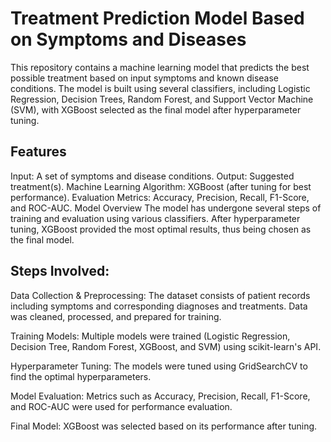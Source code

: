 # Treatment Prediction Model Based on Symptoms and Diseases
This repository contains a machine learning model that predicts the best possible treatment based on input symptoms and known disease conditions. The model is built using several classifiers, including Logistic Regression, Decision Trees, Random Forest, and Support Vector Machine (SVM), with XGBoost selected as the final model after hyperparameter tuning.

## Features
Input: A set of symptoms and disease conditions.
Output: Suggested treatment(s).
Machine Learning Algorithm: XGBoost (after tuning for best performance).
Evaluation Metrics: Accuracy, Precision, Recall, F1-Score, and ROC-AUC.
Model Overview
The model has undergone several steps of training and evaluation using various classifiers. After hyperparameter tuning, XGBoost provided the most optimal results, thus being chosen as the final model.

## Steps Involved:
Data Collection & Preprocessing: The dataset consists of patient records including symptoms and corresponding diagnoses and treatments. Data was cleaned, processed, and prepared for training.

Training Models: Multiple models were trained (Logistic Regression, Decision Tree, Random Forest, XGBoost, and SVM) using scikit-learn's API.

Hyperparameter Tuning: The models were tuned using GridSearchCV to find the optimal hyperparameters.

Model Evaluation: Metrics such as Accuracy, Precision, Recall, F1-Score, and ROC-AUC were used for performance evaluation.

Final Model: XGBoost was selected based on its performance after tuning.
